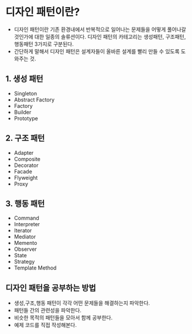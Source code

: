 # 디자인 패턴이란?

- 디자인 패턴이란 기존 환경내에서 반복적으로 일어나는 문제들을 어떻게 풀어나갈 것인가에 대한 일종의 솔류션이다. 디자인 패턴의 카테고리는 생성패턴, 구조패턴, 행동패턴 3가지로 구분된다.
- 간단하게 말해서 디자인 패턴은 설계자들이 올바른 설계를 빨리 만들 수 있도록 도와주는 것.

## 1. 생성 패턴

- Singleton
- Abstract Factory
- Factory
- Builder
- Prototype

## 2. 구조 패턴

- Adapter
- Composite
- Decorator
- Facade
- Flyweight
- Proxy

## 3. 행동 패턴

- Command
- Interpreter
- Iterator
- Mediator
- Memento
- Observer
- State
- Strategy
- Template Method

## 디자인 패턴을 공부하는 방법

- 생성,구조,행동 패턴이 각각 어떤 문제들을 해결하는지 파악한다.
- 패턴들 간의 관련성을 파악한다.
- 비슷한 목적의 패턴들을 모아서 함께 공부한다.
- 예제 코드를 직접 작성해본다.

